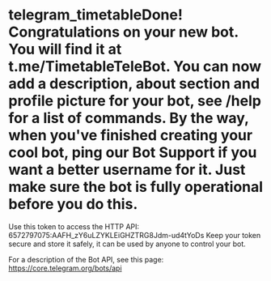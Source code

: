 # telegram_timetableDone! Congratulations on your new bot. You will find it at t.me/TimetableTeleBot. You can now add a description, about section and profile picture for your bot, see /help for a list of commands. By the way, when you've finished creating your cool bot, ping our Bot Support if you want a better username for it. Just make sure the bot is fully operational before you do this.

Use this token to access the HTTP API:
6572797075:AAFH_zY6uLZYKLEiGHZTRG8Jdm-ud4tYoDs
Keep your token secure and store it safely, it can be used by anyone to control your bot.

For a description of the Bot API, see this page: https://core.telegram.org/bots/api
